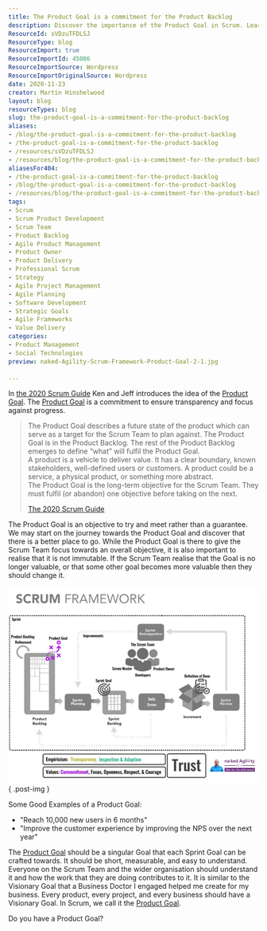 ```yaml
---
title: The Product Goal is a commitment for the Product Backlog
description: Discover the importance of the Product Goal in Scrum. Learn how it drives focus and transparency for your team’s success. Is your Product Goal defined?
ResourceId: sVDzuTFDLSJ
ResourceType: blog
ResourceImport: true
ResourceImportId: 45086
ResourceImportSource: Wordpress
ResourceImportOriginalSource: Wordpress
date: 2020-11-23
creator: Martin Hinshelwood
layout: blog
resourceTypes: blog
slug: the-product-goal-is-a-commitment-for-the-product-backlog
aliases:
- /blog/the-product-goal-is-a-commitment-for-the-product-backlog
- /the-product-goal-is-a-commitment-for-the-product-backlog
- /resources/sVDzuTFDLSJ
- /resources/blog/the-product-goal-is-a-commitment-for-the-product-backlog
aliasesFor404:
- /the-product-goal-is-a-commitment-for-the-product-backlog
- /blog/the-product-goal-is-a-commitment-for-the-product-backlog
- /resources/blog/the-product-goal-is-a-commitment-for-the-product-backlog
tags:
- Scrum
- Scrum Product Development
- Scrum Team
- Product Backlog
- Agile Product Management
- Product Owner
- Product Delivery
- Professional Scrum
- Strategy
- Agile Project Management
- Agile Planning
- Software Development
- Strategic Goals
- Agile Frameworks
- Value Delivery
categories:
- Product Management
- Social Technologies
preview: naked-Agility-Scrum-Framework-Product-Goal-2-1.jpg

---
```

In [the 2020 Scrum Guide](https://nkdagility.com/the-2020-scrum-guide/) Ken and Jeff introduces the idea of the [Product Goal](https://nkdagility.com/the-2020-scrum-guide/#commitment-product-goal). The [Product Goal](https://nkdagility.com/the-2020-scrum-guide/#commitment-product-goal) is a commitment to ensure transparency and focus against progress.

> The Product Goal describes a future state of the product which can serve as a target for the Scrum Team to plan against. The Product Goal is in the Product Backlog. The rest of the Product Backlog emerges to define “what” will fulfil the Product Goal.  
> A product is a vehicle to deliver value. It has a clear boundary, known stakeholders, well-defined users or customers. A product could be a service, a physical product, or something more abstract.  
> The Product Goal is the long-term objective for the Scrum Team. They must fulfil (or abandon) one objective before taking on the next.
>
> [The 2020 Scrum Guide](https://nkdagility.com/the-2020-scrum-guide/#commitment-product-goal)

The Product Goal is an objective to try and meet rather than a guarantee. We may start on the journey towards the Product Goal and discover that there is a better place to go. While the Product Goal is there to give the Scrum Team focus towards an overall objective, it is also important to realise that it is not immutable. If the Scrum Team realise that the Goal is no longer valuable, or that some other goal becomes more valuable then they should change it.

![](images/naked-Agility-Scrum-Framework-Product-Goal-920x720-1-2.jpg)
{ .post-img }

Some Good Examples of a Product Goal:

- "Reach 10,000 new users in 6 months"
- "Improve the customer experience by improving the NPS over the next year"

The [Product Goal](https://nkdagility.com/the-2020-scrum-guide/#commitment-product-goal) should be a singular Goal that each Sprint Goal can be crafted towards. It should be short, measurable, and easy to understand. Everyone on the Scrum Team and the wider organisation should understand it and how the work that they are doing contributes to it. It is similar to the Visionary Goal that a Business Doctor I engaged helped me create for my business. Every product, every project, and every business should have a Visionary Goal. In Scrum, we call it the [Product Goal](https://nkdagility.com/the-2020-scrum-guide/#commitment-product-goal).

Do you have a Product Goal?
